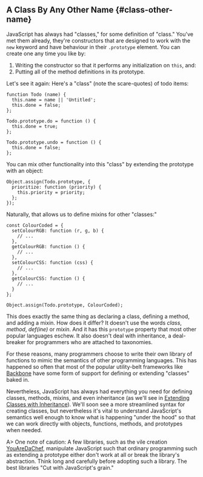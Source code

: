 ## A Class By Any Other Name {#class-other-name}

JavaScript has always had "classes," for some definition of "class." You've met them already, they're constructors that are designed to work with the `new` keyword and have behaviour in their `.prototype` element. You can create one any time you like by:

1. Writing the constructor so that it performs any initialization on `this`, and:
2. Putting all of the method definitions in its prototype.

Let's see it again: Here's a "class" (note the scare-quotes) of todo items:

    function Todo (name) {
      this.name = name || 'Untitled';
      this.done = false;
    };
    
    Todo.prototype.do = function () {
      this.done = true;
    };
    
    Todo.prototype.undo = function () {
      this.done = false;
    };
    
You can mix other functionality into this "class" by extending the prototype with an object:

    Object.assign(Todo.prototype, {
      prioritize: function (priority) {
        this.priority = priority;
      };
    });
    
Naturally, that allows us to define mixins for other "classes:"

    const ColourCoded = {
      setColourRGB: function (r, g, b) {
        // ...
      },
      getColourRGB: function () {
        // ...
      },
      setColourCSS: function (css) {
        // ...
      },
      getColourCSS: function () {
        // ...
      }
    };
    
    Object.assign(Todo.prototype, ColourCoded);

This does exactly the same thing as declaring a class, defining a method, and adding a mixin. How does it differ? It doesn't use the words *class*, *method*, *def(ine)* or *mixin*. And it has this `prototype` property that most other popular languages eschew. It also doesn't deal with inheritance, a deal-breaker for programmers who are attached to taxonomies.

For these reasons, many programmers choose to write their own library of functions to mimic the semantics of other programming languages. This has happened so often that most of the popular utility-belt frameworks like [Backbone] have some form of support for defining or extending "classes" baked in.

[Backbone]: http://backbonejs.org

Nevertheless, JavaScript has always had everything you need for defining classes, methods, mixins, and even inheritance (as we'll see in [Extending Classes with Inheritance]). We'll soon see a more streamlined syntax for creating classes, but nevertheless it's vital to understand JavaScript's semantics well enough to know what is happening "under the hood" so that we can work directly with objects, functions, methods, and prototypes when needed.

[Extending Classes with Inheritance]: #classextension

A> One note of caution: A few libraries, such as the vile creation [YouAreDaChef](https://github.com/raganwald/YouAreDaChef#you-are-da-chef), manipulate JavaScript such that ordinary programming such as extending a prototype either don't work at all or break the library's abstraction. Think long and carefully before adopting such a library. The best libraries "Cut with JavaScript's grain."